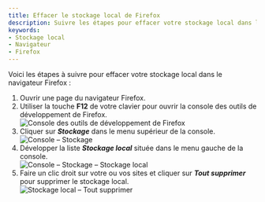 ```yaml
---
title: Effacer le stockage local de Firefox
description: Suivre les étapes pour effacer votre stockage local dans le navigateur Firefox.
keywords:
- Stockage local
- Navigateur
- Firefox
---
```

Voici les étapes à suivre pour effacer votre stockage local dans le navigateur Firefox :  

1. Ouvrir une page du navigateur Firefox.  
1. Utiliser la touche **F12** de votre clavier pour ouvrir la console des outils de développement de Firefox.  
![Console des outils de développement de Firefox](https://webdevolutions.azureedge.net/docs/fr/kb/KB2054.png) 
1. Cliquer sur ***Stockage*** dans le menu supérieur de la console.  
![Console – Stockage](https://webdevolutions.azureedge.net/docs/fr/kb/KB2055.png) 
1. Développer la liste ***Stockage local*** située dans le menu gauche de la console.  
![Console – Stockage – Stockage local](https://webdevolutions.azureedge.net/docs/fr/kb/KB2056.png) 
1. Faire un clic droit sur votre ou vos sites et cliquer sur ***Tout supprimer*** pour supprimer le stockage local.  
![Stockage local – Tout supprimer](https://webdevolutions.azureedge.net/docs/fr/kb/KB2057.png)
